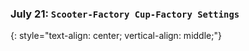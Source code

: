 ### July 21:  **`Scooter-Factory Cup-Factory Settings`**
{: style="text-align: center; vertical-align: middle;"}

